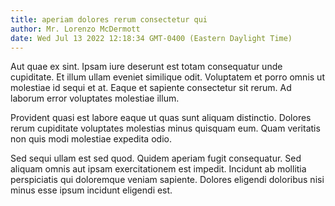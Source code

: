 ```yaml
---
title: aperiam dolores rerum consectetur qui
author: Mr. Lorenzo McDermott
date: Wed Jul 13 2022 12:18:34 GMT-0400 (Eastern Daylight Time)
---
```

Aut quae ex sint. Ipsam iure deserunt est totam consequatur unde cupiditate. Et illum ullam eveniet similique odit. Voluptatem et porro omnis ut molestiae id sequi et at. Eaque et sapiente consectetur sit rerum. Ad laborum error voluptates molestiae illum.

 Provident quasi est labore eaque ut quas sunt aliquam distinctio. Dolores rerum cupiditate voluptates molestias minus quisquam eum. Quam veritatis non quis modi molestiae expedita odio.

 Sed sequi ullam est sed quod. Quidem aperiam fugit consequatur. Sed aliquam omnis aut ipsam exercitationem est impedit. Incidunt ab mollitia perspiciatis qui doloremque veniam sapiente. Dolores eligendi doloribus nisi minus esse ipsum incidunt eligendi est.